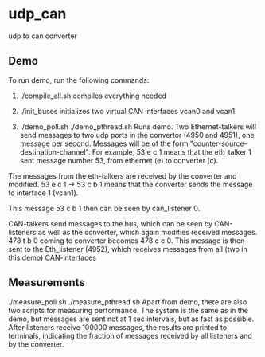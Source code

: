 # udp_can
udp to can converter

## Demo
To run demo, run the following commands:

1) ./compile_all.sh
compiles everything needed

2) ./init_buses
initializes two virtual CAN interfaces vcan0 and vcan1

3) ./demo_poll.sh 
   ./demo_pthread.sh
Runs demo. Two Ethernet-talkers will send messages to two udp ports
in the convertor (4950 and 4951), one message per second. Messages will be of the form
"counter-source-destination-channel". For example, 53 e c 1 means that the 
eth_talker 1 sent message number 53, from ethernet (e) to converter (c).

The messages from the eth-talkers are received by the converter 
and modified. 53 e c 1 -> 53 c b 1 means that the converter sends
the message to interface 1 (vcan1).

This message 53 c b 1 then can be seen by can_listener 0.

CAN-talkers send messages to the bus, which can be seen by 
CAN-listeners as well as the converter, which again modifies 
received messages. 478 t b 0 coming to converter becomes
478 c e 0. This message is then sent to the Eth_listener (4952), which receives
messages from all (two in this demo) CAN-interfaces


## Measurements
./measure_poll.sh
./measure_pthread.sh
Apart from demo, there are also two scripts for measuring 
performance. The system is the same as in the demo, but messages
are sent not at 1 sec intervals, but as fast as possible. After
listeners receive 100000 messages, the results are printed to
terminals, indicating the fraction of messages received by all
listeners and by the converter.

